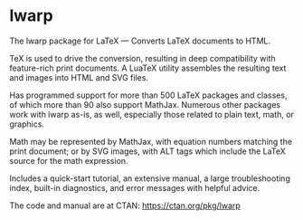 # lwarp
The lwarp package for LaTeX — Converts LaTeX documents to HTML.

TeX is used to drive the conversion, resulting in deep compatibility with feature-rich print documents.  A LuaTeX utility assembles the resulting text and images into HTML and SVG files.

Has programmed support for more than 500 LaTeX packages and classes, of which more than 90 also support MathJax.  Numerous other packages work with lwarp as-is, as well, especially those related to plain text, math, or graphics.

Math may be represented by MathJax, with equation numbers matching the print document; or by SVG images, with ALT tags which include the LaTeX source for the math expression.

Includes a quick-start tutorial, an extensive manual, a large troubleshooting index, built-in diagnostics, and error messages with helpful advice.

The code and manual are at CTAN:
https://ctan.org/pkg/lwarp
